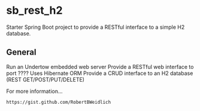 # sb_rest_h2

Starter Spring Boot project to provide a RESTful interface to a simple
H2 database.

## General

Run an Undertow embedded web server
Provide a RESTful web interface to port ????
Uses Hibernate ORM
Provide a CRUD interface to an H2 database (REST GET/POST/PUT/DELETE)

For more information...

    https://gist.github.com/RobertBWeidlich
